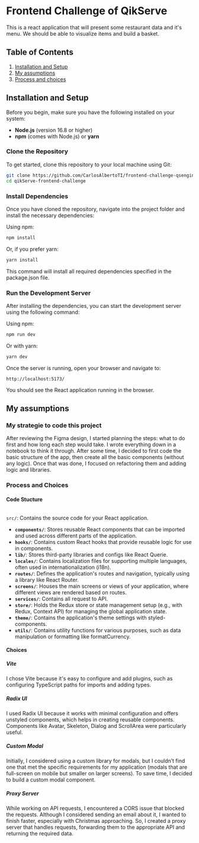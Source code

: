 # Frontend Challenge of QikServe

This is a react application that will present some restaurant data and it's menu. We should be able to visualize items and build a basket.

## Table of Contents

1. [Installation and Setup](#installation-and-setup)
2. [My assumptions](#assumptions)
3. [Process and choices](#Libs-and-project-choices)

## Installation and Setup

Before you begin, make sure you have the following installed on your system:

- **Node.js** (version 16.8 or higher)
- **npm** (comes with Node.js) or **yarn**

### Clone the Repository

To get started, clone this repository to your local machine using Git:

```bash
git clone https://github.com/CarlosAlbertoTI/frontend-challenge-qsengineers
cd qikServe-frontend-challenge
```
### Install Dependencies
Once you have cloned the repository, navigate into the project folder and install the necessary dependencies:

Using npm:
```bash
npm install
```
Or, if you prefer yarn:
```bash
yarn install
```
This command will install all required dependencies specified in the package.json file.

### Run the Development Server
After installing the dependencies, you can start the development server using the following command:

Using npm:

```bash
npm run dev
```

Or with yarn:

```bash
yarn dev
```
Once the server is running, open your browser and navigate to:
```
http://localhost:5173/
```
You should see the React application running in the browser.

## My assumptions

### My strategie to code this project
After reviewing the Figma design, I started planning the steps: what to do first and how long each step would take. I wrote everything down in a notebook to think it through. After some time, I decided to first code the basic structure of the app, then create all the basic components (without any logic). Once that was done, I focused on refactoring them and adding logic and libraries.

### Process and Choices

#### Code Stucture 

###### 
`src/`: Contains the source code for your React application.
- **`components/`**: Stores reusable React components that can be imported and used across different parts of the application.
- **`hooks/`**: Contains custom React hooks that provide reusable logic for use in components.
- **`lib/`**: Stores third-party libraries and configs like React Querie.
- **`locales/`**: Contains localization files for supporting multiple languages, often used in internationalization (i18n).
- **`routes/`**: Defines the application's routes and navigation, typically using a library like React Router.
- **`screens/`**: Houses the main screens or views of your application, where different views are rendered based on routes.
- **`services/`**: Contains all request to API.
- **`store/`**: Holds the Redux store or state management setup (e.g., with Redux, Context API) for managing the global application state.
- **`theme/`**: Contains the application's theme settings with styled-components.
- **`utils/`**: Contains utility functions for various purposes, such as data manipulation or formatting like formatCurrency.

#### Choices

##### Vite

I chose Vite because it's easy to configure and add plugins, such as configuring TypeScript paths for imports and adding types.
##### Radix UI

I used Radix UI because it works with minimal configuration and offers unstyled components, which helps in creating reusable components. Components like Avatar, Skeleton, Dialog and ScrollArea were particularly useful.
##### Custom Modal

Initially, I considered using a custom library for modals, but I couldn’t find one that met the specific requirements for my application (modals that are full-screen on mobile but smaller on larger screens). To save time, I decided to build a custom modal component.
##### Proxy Server

While working on API requests, I encountered a CORS issue that blocked the requests. Although I considered sending an email about it, I wanted to finish faster, especially with Christmas approaching. So, I created a proxy server that handles requests, forwarding them to the appropriate API and returning the required data.
